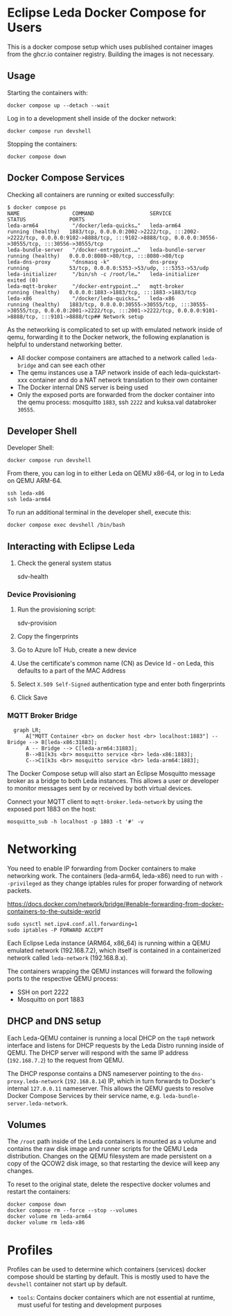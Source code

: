 # Eclipse Leda Docker Compose for Users

This is a docker compose setup which uses published container images from the ghcr.io container registry.
Building the images is not necessary.

## Usage

Starting the containers with:

    docker compose up --detach --wait

Log in to a development shell inside of the docker network:

    docker compose run devshell

Stopping the containers:

    docker compose down

## Docker Compose Services

Checking all containers are running or exited successfully:

    $ docker compose ps
    NAME                 COMMAND                  SERVICE              STATUS              PORTS
    leda-arm64           "/docker/leda-quicks…"   leda-arm64           running (healthy)   1883/tcp, 0.0.0.0:2002->2222/tcp, :::2002->2222/tcp, 0.0.0.0:9102->8888/tcp, :::9102->8888/tcp, 0.0.0.0:30556->30555/tcp, :::30556->30555/tcp
    leda-bundle-server   "/docker-entrypoint.…"   leda-bundle-server   running (healthy)   0.0.0.0:8080->80/tcp, :::8080->80/tcp
    leda-dns-proxy       "dnsmasq -k"             dns-proxy            running             53/tcp, 0.0.0.0:5353->53/udp, :::5353->53/udp
    leda-initializer     "/bin/sh -c /root/le…"   leda-initializer     exited (0)          
    leda-mqtt-broker     "/docker-entrypoint.…"   mqtt-broker          running (healthy)   0.0.0.0:1883->1883/tcp, :::1883->1883/tcp
    leda-x86             "/docker/leda-quicks…"   leda-x86             running (healthy)   1883/tcp, 0.0.0.0:30555->30555/tcp, :::30555->30555/tcp, 0.0.0.0:2001->2222/tcp, :::2001->2222/tcp, 0.0.0.0:9101->8888/tcp, :::9101->8888/tcp## Network setup

As the networking is complicated to set up with emulated network inside of qemu, forwarding it to the Docker network, the following explanation is helpful to understand networking better.

- All docker compose containers are attached to a network called `leda-bridge` and can see each other
- The qemu instances use a TAP network inside of each leda-quickstart-xxx container and do a NAT network translation to their own container
- The Docker internal DNS server is being used
- Only the exposed ports are forwarded from the docker container into the qemu process: mosquitto `1883`, ssh `2222` and kuksa.val databroker `30555`.

## Developer Shell

Developer Shell:

    docker compose run devshell

From there, you can log in to either Leda on QEMU x86-64, or log in to Leda on QEMU ARM-64.

    ssh leda-x86
    ssh leda-arm64

To run an additional terminal in the developer shell, execute this:

    docker compose exec devshell /bin/bash

## Interacting with Eclipse Leda

1. Check the general system status

    sdv-health

### Device Provisioning

1. Run the provisioning script:

    sdv-provision

2. Copy the fingerprints

3. Go to Azure IoT Hub, create a new device

4. Use the certificate's common name (CN) as Device Id - on Leda, this defaults to a part of the MAC Address

5. Select `X.509 Self-Signed` authentication type and enter both fingerprints

6. Click Save

### MQTT Broker Bridge

```mermaid
  graph LR;
      A["MQTT Container <br> on docker host <br> localhost:1883"] -- Bridge --> B[leda-x86:31883];
      A -- Bridge --> C[leda-arm64:31883];
      B-->B1[k3s <br> mosquitto service <br> leda-x86:1883];
      C-->C1[k3s <br> mosquitto service <br> leda-arm64:1883];
```

The Docker Compose setup will also start an Eclipse Mosquitto message broker as a bridge to both Leda instances.
This allows a user or developer to monitor messages sent by or received by both virtual devices.

Connect your MQTT client to `mqtt-broker.leda-network` by using the exposed port 1883 on the host:

    mosquitto_sub -h localhost -p 1883 -t '#' -v

# Networking

You need to enable IP forwarding from Docker containers to make networking work.
The containers (leda-arm64, leda-x86) need to run with ``--privileged`` as they change iptables rules for proper forwarding of network packets.

https://docs.docker.com/network/bridge/#enable-forwarding-from-docker-containers-to-the-outside-world

    sudo sysctl net.ipv4.conf.all.forwarding=1
    sudo iptables -P FORWARD ACCEPT

Each Eclipse Leda instance (ARM64, x86_64) is running within a QEMU emulated network (192.168.7.2), which itself is contained
in a containerized network called `leda-network` (192.168.8.x).

The containers wrapping the QEMU instances will forward the following ports to the respective QEMU process:
- SSH on port 2222
- Mosquitto on port 1883

## DHCP and DNS setup

Each Leda-QEMU container is running a local DHCP on the `tap0` network interface and listens for DHCP requests by the Leda Distro running inside of QEMU.
The DHCP server will respond with the same IP address (`192.168.7.2`) to the request from QEMU.

The DHCP response contains a DNS nameserver pointing to the `dns-proxy.leda-network` (`192.168.8.14`) IP, which in turn forwards to Docker's internal `127.0.0.11` nameserver.
This allows the QEMU guests to resolve Docker Compose Services by their service name, e.g. `leda-bundle-server.leda-network`.

## Volumes

The `/root` path inside of the Leda containers is mounted as a volume and contains the raw disk image and runner scripts for the QEMU Leda distribution.
Changes on the QEMU filesystem are made persistent on a copy of the QCOW2 disk image, so that restarting the device will keep any changes.

To reset to the original state, delete the respective docker volumes and restart the containers:

    docker compose down
    docker compose rm --force --stop --volumes
    docker volume rm leda-arm64
    docker volume rm leda-x86

# Profiles

Profiles can be used to determine which containers (services) docker compose should be starting by default.
This is mostly used to have the `devshell` container not start up by default.
- `tools`: Contains docker containers which are not essential at runtime, must useful for testing and development purposes
